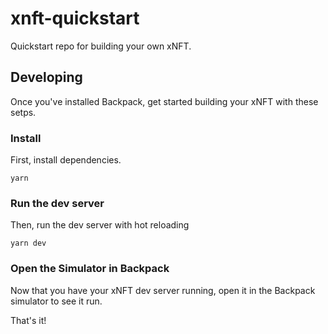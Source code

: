 # xnft-quickstart

Quickstart repo for building your own xNFT.

## Developing

Once you've installed Backpack, get started building your xNFT with these setps.

### Install

First, install dependencies.

```
yarn
```

### Run the dev server

Then, run the dev server with hot reloading

```
yarn dev
```

### Open the Simulator in Backpack

Now that you have your xNFT dev server running, open it in the Backpack simulator to see it run.

That's it!
